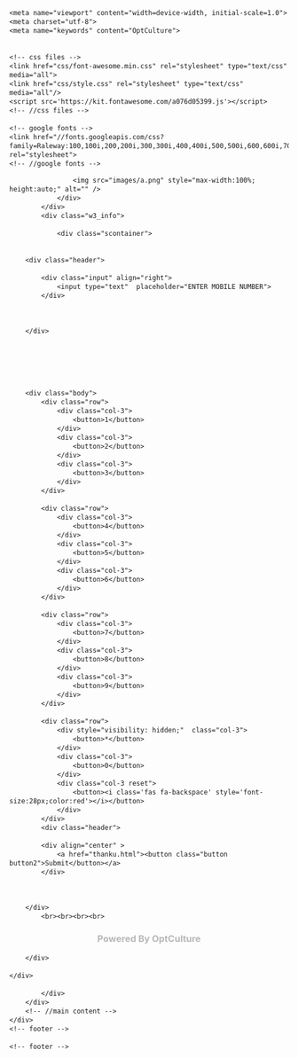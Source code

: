 
<!DOCTYPE html>
<html lang="en">
<head>
<title>OptCulture</title>
 <!-- Meta-Tags -->
   
    <meta name="viewport" content="width=device-width, initial-scale=1.0">
    <meta charset="utf-8">
    <meta name="keywords" content="OptCulture">
    
	
	<!-- css files -->
	<link href="css/font-awesome.min.css" rel="stylesheet" type="text/css" media="all">
	<link href="css/style.css" rel="stylesheet" type="text/css" media="all"/>
	<script src='https://kit.fontawesome.com/a076d05399.js'></script>
	<!-- //css files -->
	
	<!-- google fonts -->
	<link href="//fonts.googleapis.com/css?family=Raleway:100,100i,200,200i,300,300i,400,400i,500,500i,600,600i,700,700i,800,800i,900,900i" rel="stylesheet">
	<!-- //google fonts -->
	
</head>
<body>
<style type="text/css">
	<style type="text/css">
		body {
	background:#3D0B7C;
	margin:0;
	padding:0;
}

input:focus, button:focus {
	outline:none;
}

div {
	box-sizing:border-box;
}

.scontainer {
	width:350px;
	
	margin:20px auto;
	
	
}

.header {
	width:100%;
	padding-top:40px;
	padding-bottom:10px;
}

.header::after {
	display:block;
	content:"";
	clear:both;
}

.header .input {
	width:90%;
	float: center;
	padding-left:30px;

}
.header .input input {
	width:100%;
	box-sizing:border-box;
	border-radius: 25px;
	padding:15px 32px;
	border:none;
	font-size:13px;
	font-weight:lighter;
	font-family:'montserrat';
	text-align:center;
	color:#0A51BC;
}
.header .reset {
	width:20%;
	float:left;
	padding-right:10px;
}
.header .reset button {
	width:100%;
	padding:8px;
	border:none;
	background:transparent;
	font-size:25px;
	color:#0A51BC;
}
.header .reset button:focus {
	background:#f8f8f8;
}


/*  */



.body {
	background:#7252A4;
	border-bottom-left-radius:10px;
	border-bottom-right-radius:10px;
	padding-top:30px;
	padding-bottom:50px;
	padding-left:20px;
	padding-right:20px;
}

.body .row {
	width:100%;
	padding:15px 0;
}

.body .row::after {
	display:block;
	content:"";
	clear:both;
} 


.body .row .col-3 {
	width:33.3333%;
	float:left;
	text-align: center;
}
.body .row .col-3 button {
	width:68px;
	height:68px;
	border-radius:100%;
	border:none;
	font-family:'montserrat';
	color:#072A9A;
	background:#fff;
	box-shadow:0 5px 10px 0 #eee;
}
.body .row .col-3 button:focus {
	background:#f8f8f8;
}


/*  */

.body .row .col-2 {
	float:left;
	width:50%;
	padding-left:20px;
	padding-right:20px;
}

.body .row .col-2 button {
	width:68px;
	height:68px;
	border-radius:100%;
	border:none;
	color:#fff;
	font-size:25px;
	box-shadow:0 5px 10px 0 #eee;
}


.body .row .col-2 button#add {
	background:#1094F1;
}
.body .row .col-2 button#call {
	background:#1DE0B4;
}
.button {
  background-color: #4CAF50; /* Green */
  border: none;
  border-radius: 25px;
  color: white;
  padding: 15px 32px;
  text-align: center;
  text-decoration: none;
  display: inline-block;
  font-size: 16px;
  margin: 4px 2px;
  cursor: pointer;
}



.button2 {
  background-color: white; 
  color: black; 
  border: 2px solid #008CBA;
}
.button2:hover{
	color: #008CBA;
}

@media screen and (max-width: 800px) {
  .scontainer, .body, .img {
    width: 100%; /* The width is 100%, when the viewport is 800px or smaller */
  }
}



</style>
<div class="signupform">
	<div class="container">
		<!-- main content -->
		<div class="agile_info">
			<div class="w3l_form">
				<div class="left_grid_info">
					
					<img src="images/a.png" style="max-width:100%; height:auto;" alt="" />
				</div>
			</div>
			<div class="w3_info">
				
				<div class="scontainer">


		<div class="header">

			<div class="input" align="right">
				<input type="text"  placeholder="ENTER MOBILE NUMBER">
			</div>

			

		</div>






		<div class="body">
			<div class="row">
				<div class="col-3">
					<button>1</button>
				</div>
				<div class="col-3">
					<button>2</button>
				</div>
				<div class="col-3">
					<button>3</button>
				</div>
			</div>

			<div class="row">
				<div class="col-3">
					<button>4</button>
				</div>
				<div class="col-3">
					<button>5</button>
				</div>
				<div class="col-3">
					<button>6</button>
				</div>
			</div>	

			<div class="row">
				<div class="col-3">
					<button>7</button>
				</div>
				<div class="col-3">
					<button>8</button>
				</div>
				<div class="col-3">
					<button>9</button>
				</div>
			</div>	

			<div class="row">
				<div style="visibility: hidden;"  class="col-3">
					<button>*</button>
				</div>
				<div class="col-3">
					<button>0</button>
				</div>
				<div class="col-3 reset">
					<button><i class='fas fa-backspace' style='font-size:28px;color:red'></i></button>
				</div>
			</div>
			<div class="header">

			<div align="center" >
				<a href="thanku.html"><button class="button button2">Submit</button></a>
			</div>

			

		</div>
			<br><br><br><br>
			

<center><h3 style="opacity: 30%">Powered By OptCulture</h3></center>

			

		</div>

	</div>
				
			</div>
		</div>
		<!-- //main content -->
	</div>
	<!-- footer -->
	
	<!-- footer -->
</div>
<script type="text/javascript">
		
		var input = document.querySelectorAll(".input input")[0];
var reset = document.querySelectorAll(".reset button")[0];
var btn = document.querySelectorAll(".col-3 button");


for(var i = 0; i < btn.length; i++){
	btn[i].addEventListener('click', function(){

		var num1 = input.value;
		var num2 = this.childNodes[0].nodeValue;

		num = num1+num2

		input.value = num;
	});
}

reset.addEventListener('click', function(){
	input.value = "";
});
	</script>
	
</body>
</html>
